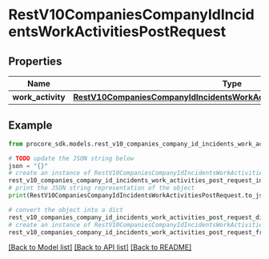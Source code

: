 # RestV10CompaniesCompanyIdIncidentsWorkActivitiesPostRequest


## Properties

Name | Type | Description | Notes
------------ | ------------- | ------------- | -------------
**work_activity** | [**RestV10CompaniesCompanyIdIncidentsWorkActivitiesPostRequestWorkActivity**](RestV10CompaniesCompanyIdIncidentsWorkActivitiesPostRequestWorkActivity.md) |  | 

## Example

```python
from procore_sdk.models.rest_v10_companies_company_id_incidents_work_activities_post_request import RestV10CompaniesCompanyIdIncidentsWorkActivitiesPostRequest

# TODO update the JSON string below
json = "{}"
# create an instance of RestV10CompaniesCompanyIdIncidentsWorkActivitiesPostRequest from a JSON string
rest_v10_companies_company_id_incidents_work_activities_post_request_instance = RestV10CompaniesCompanyIdIncidentsWorkActivitiesPostRequest.from_json(json)
# print the JSON string representation of the object
print(RestV10CompaniesCompanyIdIncidentsWorkActivitiesPostRequest.to_json())

# convert the object into a dict
rest_v10_companies_company_id_incidents_work_activities_post_request_dict = rest_v10_companies_company_id_incidents_work_activities_post_request_instance.to_dict()
# create an instance of RestV10CompaniesCompanyIdIncidentsWorkActivitiesPostRequest from a dict
rest_v10_companies_company_id_incidents_work_activities_post_request_from_dict = RestV10CompaniesCompanyIdIncidentsWorkActivitiesPostRequest.from_dict(rest_v10_companies_company_id_incidents_work_activities_post_request_dict)
```
[[Back to Model list]](../README.md#documentation-for-models) [[Back to API list]](../README.md#documentation-for-api-endpoints) [[Back to README]](../README.md)


